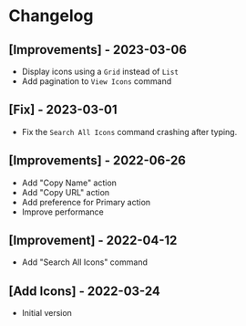 # Changelog

## [Improvements] - 2023-03-06

- Display icons using a `Grid` instead of `List`
- Add pagination to `View Icons` command

## [Fix] - 2023-03-01

- Fix the `Search All Icons` command crashing after typing.

## [Improvements] - 2022-06-26

- Add "Copy Name" action
- Add "Copy URL" action
- Add preference for Primary action
- Improve performance

## [Improvement] - 2022-04-12

- Add "Search All Icons" command

## [Add Icons] - 2022-03-24

- Initial version
